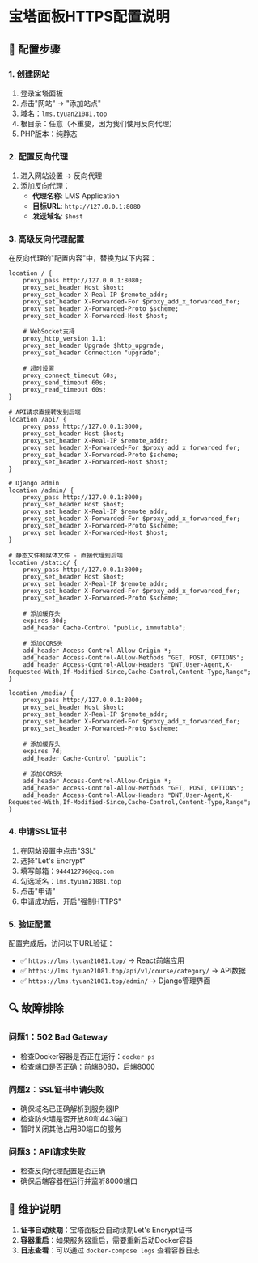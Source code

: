 # 宝塔面板HTTPS配置说明

## 🔧 配置步骤

### 1. 创建网站
1. 登录宝塔面板
2. 点击"网站" → "添加站点"
3. 域名：`lms.tyuan21081.top`
4. 根目录：任意（不重要，因为我们使用反向代理）
5. PHP版本：纯静态

### 2. 配置反向代理
1. 进入网站设置 → 反向代理
2. 添加反向代理：
   - **代理名称**: LMS Application
   - **目标URL**: `http://127.0.0.1:8080`
   - **发送域名**: `$host`

### 3. 高级反向代理配置
在反向代理的"配置内容"中，替换为以下内容：

```nginx
location / {
    proxy_pass http://127.0.0.1:8080;
    proxy_set_header Host $host;
    proxy_set_header X-Real-IP $remote_addr;
    proxy_set_header X-Forwarded-For $proxy_add_x_forwarded_for;
    proxy_set_header X-Forwarded-Proto $scheme;
    proxy_set_header X-Forwarded-Host $host;
    
    # WebSocket支持
    proxy_http_version 1.1;
    proxy_set_header Upgrade $http_upgrade;
    proxy_set_header Connection "upgrade";
    
    # 超时设置
    proxy_connect_timeout 60s;
    proxy_send_timeout 60s;
    proxy_read_timeout 60s;
}

# API请求直接转发到后端
location /api/ {
    proxy_pass http://127.0.0.1:8000;
    proxy_set_header Host $host;
    proxy_set_header X-Real-IP $remote_addr;
    proxy_set_header X-Forwarded-For $proxy_add_x_forwarded_for;
    proxy_set_header X-Forwarded-Proto $scheme;
    proxy_set_header X-Forwarded-Host $host;
}

# Django admin
location /admin/ {
    proxy_pass http://127.0.0.1:8000;
    proxy_set_header Host $host;
    proxy_set_header X-Real-IP $remote_addr;
    proxy_set_header X-Forwarded-For $proxy_add_x_forwarded_for;
    proxy_set_header X-Forwarded-Proto $scheme;
    proxy_set_header X-Forwarded-Host $host;
}

# 静态文件和媒体文件 - 直接代理到后端
location /static/ {
    proxy_pass http://127.0.0.1:8000;
    proxy_set_header Host $host;
    proxy_set_header X-Real-IP $remote_addr;
    proxy_set_header X-Forwarded-For $proxy_add_x_forwarded_for;
    proxy_set_header X-Forwarded-Proto $scheme;
    
    # 添加缓存头
    expires 30d;
    add_header Cache-Control "public, immutable";
    
    # 添加CORS头
    add_header Access-Control-Allow-Origin *;
    add_header Access-Control-Allow-Methods "GET, POST, OPTIONS";
    add_header Access-Control-Allow-Headers "DNT,User-Agent,X-Requested-With,If-Modified-Since,Cache-Control,Content-Type,Range";
}

location /media/ {
    proxy_pass http://127.0.0.1:8000;
    proxy_set_header Host $host;
    proxy_set_header X-Real-IP $remote_addr;
    proxy_set_header X-Forwarded-For $proxy_add_x_forwarded_for;
    proxy_set_header X-Forwarded-Proto $scheme;
    
    # 添加缓存头
    expires 7d;
    add_header Cache-Control "public";
    
    # 添加CORS头
    add_header Access-Control-Allow-Origin *;
    add_header Access-Control-Allow-Methods "GET, POST, OPTIONS";
    add_header Access-Control-Allow-Headers "DNT,User-Agent,X-Requested-With,If-Modified-Since,Cache-Control,Content-Type,Range";
}
```

### 4. 申请SSL证书
1. 在网站设置中点击"SSL"
2. 选择"Let's Encrypt"
3. 填写邮箱：`944412796@qq.com`
4. 勾选域名：`lms.tyuan21081.top`
5. 点击"申请"
6. 申请成功后，开启"强制HTTPS"

### 5. 验证配置
配置完成后，访问以下URL验证：
- ✅ `https://lms.tyuan21081.top/` → React前端应用
- ✅ `https://lms.tyuan21081.top/api/v1/course/category/` → API数据
- ✅ `https://lms.tyuan21081.top/admin/` → Django管理界面

## 🔍 故障排除

### 问题1：502 Bad Gateway
- 检查Docker容器是否正在运行：`docker ps`
- 检查端口是否正确：前端8080，后端8000

### 问题2：SSL证书申请失败
- 确保域名已正确解析到服务器IP
- 检查防火墙是否开放80和443端口
- 暂时关闭其他占用80端口的服务

### 问题3：API请求失败
- 检查反向代理配置是否正确
- 确保后端容器在运行并监听8000端口

## 📝 维护说明

1. **证书自动续期**：宝塔面板会自动续期Let's Encrypt证书
2. **容器重启**：如果服务器重启，需要重新启动Docker容器
3. **日志查看**：可以通过 `docker-compose logs` 查看容器日志
